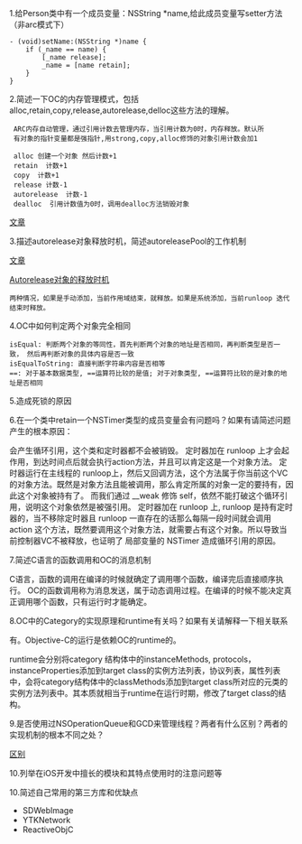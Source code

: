 1.给Person类中有一个成员变量：NSString *name,给此成员变量写setter方法（非arc模式下）

	- (void)setName:(NSString *)name {
	    if (_name == name) {
	        [_name release];
	        _name = [name retain];
	    }
	}
	
2.简述一下OC的内存管理模式，包括alloc,retain,copy,release,autorelease,delloc这些方法的理解。

	 ARC内存自动管理，通过引用计数去管理内存，当引用计数为0时，内存释放。默认所
	 有对象的指针变量都是强指针,用strong,copy,alloc修饰的对象引用计数会加1
	 
	 alloc 创建一个对象 然后计数+1
	 retain  计数+1
	 copy  计数+1
	 release 计数-1
	 autorelease  计数-1
	 dealloc  引用计数值为0时，调用dealloc方法销毁对象
	 
	 
[文章](https://www.jianshu.com/p/48665652e4e4)


3.描述autorelease对象释放时机，简述autoreleasePool的工作机制

[文章](https://blog.sunnyxx.com/2014/10/15/behind-autorelease/)

[Autorelease对象的释放时机](https://www.jianshu.com/p/cfbe4c010dd0)

	两种情况，如果是手动添加，当前作用域结束，就释放。如果是系统添加，当前runloop 迭代结束时释放。
	
4.OC中如何判定两个对象完全相同
	
	isEqual: 判断两个对象的等同性，首先判断两个对象的地址是否相同，再判断类型是否一致， 然后再判断对象的具体内容是否一致
	isEqualToString: 直接判断字符串内容是否相等
	==: 对于基本数据类型, ==运算符比较的是值; 对于对象类型, ==运算符比较的是对象的地址是否相同
	
5.造成死锁的原因


6.在一个类中retain一个NSTimer类型的成员变量会有问题吗？如果有请简述问题产生的根本原因：

会产生循环引用，这个类和定时器都不会被销毁。
定时器加在 runloop 上才会起作用，到达时间点后就会执行action方法，并且可以肯定这是一个对象方法。 定时器运行在主线程的
runloop上，然后又回调方法，这个方法属于你当前这个VC的对象方法。既然是对象方法且能被调用，那么肯定所属的对象一定的要持有，因此这个对象被持有了。
而我们通过 __weak 修饰 self，依然不能打破这个循环引用，说明这个对象依然是被强引用。
定时器加在 runloop 上, runloop 是持有定时器的，当不移除定时器且 runloop 一直存在的话那么每隔一段时间就会调用 action 这个方法，既然要调用这个对象方法，就需要占有这个对象。所以导致当前控制器VC不被释放，也证明了 局部变量的 NSTimer 造成循环引用的原因。

7.简述C语言的函数调用和OC的消息机制

C语言，函数的调用在编译的时候就确定了调用哪个函数，编译完后直接顺序执行。
OC的函数调用称为消息发送，属于动态调用过程。在编译的时候不能决定真正调用哪个函数，只有运行时才能确定。

8.OC中的Category的实现原理和runtime有关吗？如果有关请解释一下相关联系

有。Objective-C的运行是依赖OC的runtime的。

runtime会分别将category 结构体中的instanceMethods, protocols，instanceProperties添加到target class的实例方法列表，协议列表，属性列表中，会将category结构体中的classMethods添加到target class所对应的元类的实例方法列表中。其本质就相当于runtime在运行时期，修改了target class的结构。

9.是否使用过NSOperationQueue和GCD来管理线程？两者有什么区别？两者的实现机制的根本不同之处？

[区别](https://www.jianshu.com/p/d09e2638eb27)


10.列举在iOS开发中擅长的模块和其特点使用时的注意问题等


10.简述自己常用的第三方库和优缺点

* SDWebImage
* YTKNetwork
* ReactiveObjC